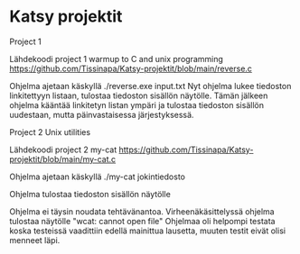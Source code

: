# Katsy projektit
Project 1

Lähdekoodi project 1 warmup to C and unix programming
https://github.com/Tissinapa/Katsy-projektit/blob/main/reverse.c

Ohjelma ajetaan käskyllä ./reverse.exe input.txt
Nyt ohjelma lukee tiedoston linkitettyyn listaan, tulostaa tiedoston sisällön näytölle. 
Tämän jälkeen ohjelma kääntää linkitetyn listan ympäri ja tulostaa tiedoston sisällön uudestaan, mutta päinvastaisessa järjestyksessä.

Project 2 Unix utilities

Lähdekoodi project 2 my-cat
https://github.com/Tissinapa/Katsy-projektit/blob/main/my-cat.c

Ohjelma ajetaan käskyllä ./my-cat jokintiedosto

Ohjelma tulostaa tiedoston sisällön näytölle

Ohjelma ei täysin noudata tehtävänantoa. Virheenäkäsittelyssä ohjelma tulostaa näytölle "wcat: cannot open file"
Ohjelmaa oli helpompi testata koska testeissä vaadittiin edellä mainittua lausetta, muuten testit eivät olisi menneet läpi.
